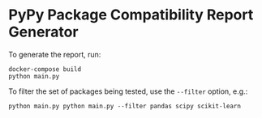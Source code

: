 # PyPy Package Compatibility Report Generator #

To generate the report, run:

```
docker-compose build
python main.py
```

To filter the set of packages being tested, use the `--filter` option, e.g.:

```
python main.py python main.py --filter pandas scipy scikit-learn
```
